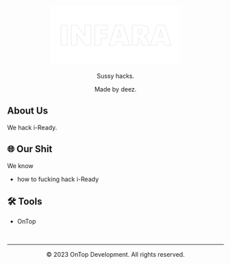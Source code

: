 <p align="center">
  <a href="https://infara-security.github.io/website/">
    <img alt="OnTop" src="https://github.com/Infara-Security/.github/blob/main/profile/infara-small.png">
  </a>
</p>



<p align="center">
  Sussy hacks.
</p>

<p align="center">
Made by deez.

##  About Us
We hack i-Ready.
## 🌐 Our Shit
We know
- how to fucking hack i-Ready
## 🛠️ Tools 
- OnTop

<br>

---

<p align="center">
  &copy; 2023 OnTop Development. All rights reserved.
</p>
